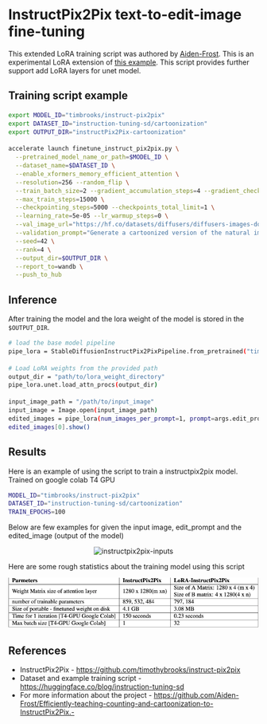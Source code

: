 # InstructPix2Pix text-to-edit-image fine-tuning
This extended LoRA training script was authored by [Aiden-Frost](https://github.com/Aiden-Frost).
This is an experimental LoRA extension of [this example](https://github.com/huggingface/diffusers/blob/main/examples/instruct_pix2pix/train_instruct_pix2pix.py). This script provides further support add LoRA layers for unet model.

## Training script example

```bash
export MODEL_ID="timbrooks/instruct-pix2pix"
export DATASET_ID="instruction-tuning-sd/cartoonization"
export OUTPUT_DIR="instructPix2Pix-cartoonization"

accelerate launch finetune_instruct_pix2pix.py \
  --pretrained_model_name_or_path=$MODEL_ID \
  --dataset_name=$DATASET_ID \
  --enable_xformers_memory_efficient_attention \
  --resolution=256 --random_flip \
  --train_batch_size=2 --gradient_accumulation_steps=4 --gradient_checkpointing \
  --max_train_steps=15000 \
  --checkpointing_steps=5000 --checkpoints_total_limit=1 \
  --learning_rate=5e-05 --lr_warmup_steps=0 \
  --val_image_url="https://hf.co/datasets/diffusers/diffusers-images-docs/resolve/main/mountain.png" \
  --validation_prompt="Generate a cartoonized version of the natural image" \
  --seed=42 \
  --rank=4 \
  --output_dir=$OUTPUT_DIR \
  --report_to=wandb \
  --push_to_hub
```

## Inference
After training the model and the lora weight of the model is stored in the ```$OUTPUT_DIR```.

```bash
# load the base model pipeline
pipe_lora = StableDiffusionInstructPix2PixPipeline.from_pretrained("timbrooks/instruct-pix2pix")

# Load LoRA weights from the provided path
output_dir = "path/to/lora_weight_directory"
pipe_lora.unet.load_attn_procs(output_dir)

input_image_path = "/path/to/input_image"
input_image = Image.open(input_image_path)
edited_images = pipe_lora(num_images_per_prompt=1, prompt=args.edit_prompt, image=input_image, num_inference_steps=1000).images
edited_images[0].show()

```

## Results

Here is an example of using the script to train a instructpix2pix model.
Trained on google colab T4 GPU

```bash
MODEL_ID="timbrooks/instruct-pix2pix"
DATASET_ID="instruction-tuning-sd/cartoonization"
TRAIN_EPOCHS=100
```

Below are few examples for given the input image, edit_prompt and the edited_image (output of the model)

<p align="center">
    <img src="https://github.com/Aiden-Frost/Efficiently-teaching-counting-and-cartoonization-to-InstructPix2Pix.-/blob/main/diffusers_result_assets/edited_image_results.png?raw=true" alt="instructpix2pix-inputs" width=600/>
</p>


Here are some rough statistics about the training model using this script

<p align="center">
    <img src="https://github.com/Aiden-Frost/Efficiently-teaching-counting-and-cartoonization-to-InstructPix2Pix.-/blob/main/diffusers_result_assets/results.png?raw=true" alt="instructpix2pix-inputs" width=600/>
</p>

## References

* InstructPix2Pix - https://github.com/timothybrooks/instruct-pix2pix
* Dataset and example training script - https://huggingface.co/blog/instruction-tuning-sd
* For more information about the project - https://github.com/Aiden-Frost/Efficiently-teaching-counting-and-cartoonization-to-InstructPix2Pix.-